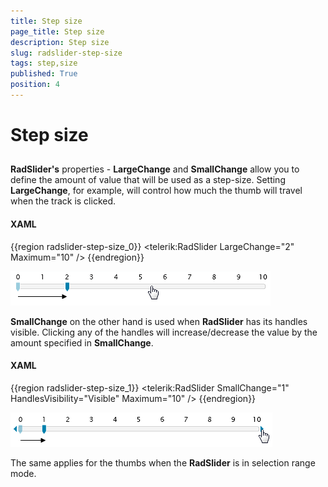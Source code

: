 ```yaml
---
title: Step size
page_title: Step size
description: Step size
slug: radslider-step-size
tags: step,size
published: True
position: 4
---
```


# Step size



## 

__RadSlider's__ properties - __LargeChange__ and __SmallChange__ allow you to define the amount of value that will be used as a step-size. Setting __LargeChange__, for example, will control how much the thumb will travel when the track is clicked.

#### __XAML__

{{region radslider-step-size_0}}
    <telerik:RadSlider LargeChange="2" Maximum="10" />
	{{endregion}}

![](images/largeChange.png)

__SmallChange__ on the other hand is used when __RadSlider__ has its handles visible. Clicking any of the handles will increase/decrease the value by the amount specified in __SmallChange__.

#### __XAML__

{{region radslider-step-size_1}}
    <telerik:RadSlider SmallChange="1" HandlesVisibility="Visible" Maximum="10" />
	{{endregion}}

![](images/smallChange.png)

The same applies for the thumbs when the __RadSlider__ is in selection range mode.
        
